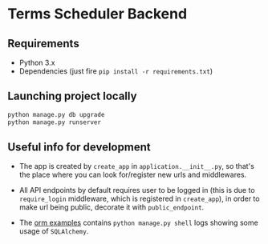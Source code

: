 # Terms Scheduler Backend

## Requirements

* Python 3.x
* Dependencies (just fire `pip install -r requirements.txt`)

## Launching project locally

```bash
python manage.py db upgrade
python manage.py runserver
```

## Useful info for development

* The app is created by `create_app` in `application.__init__.py`,
so that's the place where you can look for/register new urls and middlewares.

* All API endpoints by default requires user to be logged in 
(this is due to `require_login` middleware, which is registered in `create_app`), 
in order to make url being public, decorate it with `public_endpoint`.

* The [orm examples](orm_examples.md) contains `python manage.py shell` logs showing 
some usage of `SQLAlchemy`.
